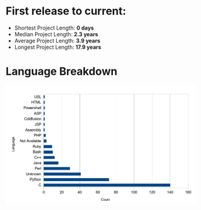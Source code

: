 
<!SLIDE bullets>

# First release to current:

* Shortest Project Length: **0 days**
* Median Project Length: **2.3 years**
* Average Project Length: **3.9 years**
* Longest Project Length: **17.9 years**

<!SLIDE center>

# Language Breakdown

![languages](graphs/languages.png)


